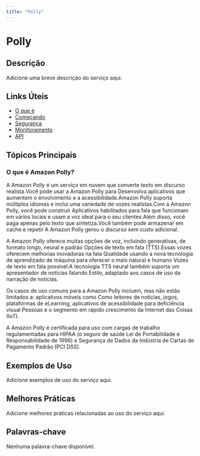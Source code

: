 ```yaml
---
title: "Polly"
---
```


# Polly

## Descrição

Adicione uma breve descrição do serviço aqui.

## Links Úteis

- [O que é](https://docs.aws.amazon.com/polly/latest/dg/what-is.html)
- [Começando](https://docs.aws.amazon.com/polly/latest/dg/getting-started.html)
- [Segurança](https://docs.aws.amazon.com/polly/latest/dg/security.html)
- [Monitoramento](https://docs.aws.amazon.com/polly/latest/dg/monitoring.html)
- [API](https://docs.aws.amazon.com/polly/latest/dg/api.html)

## Tópicos Principais

### O que é Amazon Polly?

A Amazon Polly é um serviço em nuvem que converte texto em discurso realista.Você pode usar a Amazon Polly para
Desenvolva aplicativos que aumentem o envolvimento e a acessibilidade.Amazon Polly suporta múltiplos
idiomas e inclui uma variedade de vozes realistas.Com a Amazon Polly, você pode construir
Aplicativos habilitados para fala que funcionam em vários locais e usam a voz ideal para o seu
clientes.Além disso, você paga apenas pelo texto que sintetiza.Você também pode armazenar em cache e repetir
A Amazon Polly gerou o discurso sem custo adicional.

A Amazon Polly oferece muitas opções de voz, incluindo generativas, de formato longo, neural e padrão
Opções de texto em fala (TTS).Essas vozes oferecem melhorias inovadoras na fala
Qualidade usando a nova tecnologia de aprendizado de máquina para oferecer o mais natural e humano
Vozes de texto em fala possível.A tecnologia TTS neural também suporta um apresentador de notícias falando
Estilo, adaptado aos casos de uso da narração de notícias.

Os casos de uso comuns para a Amazon Polly incluem, mas não estão limitados a: aplicativos móveis como
Como leitores de notícias, jogos, plataformas de eLearning, aplicativos de acessibilidade para deficiência visual
Pessoas e o segmento em rápido crescimento da Internet das Coisas (IoT).

A Amazon Polly é certificada para uso com cargas de trabalho regulamentadas para HIPAA (o seguro de saúde
Lei de Portabilidade e Responsabilidade de 1996) e Segurança de Dados da Indústria de Cartas de Pagamento
Padrão (PCI DSS).

## Exemplos de Uso

Adicione exemplos de uso do serviço aqui.

## Melhores Práticas

Adicione melhores práticas relacionadas ao uso do serviço aqui.

## Palavras-chave

Nenhuma palavra-chave disponível.

